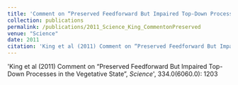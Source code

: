 ```yaml
---
title: 'Comment on “Preserved Feedforward But Impaired Top-Down Processes in the Vegetative State”'
collection: publications
permalink: /publications/2011_Science_King_CommentonPreserved
venue: "Science"
date: 2011
citation: 'King et al (2011) Comment on “Preserved Feedforward But Impaired Top-Down Processes in the Vegetative State”, <i>Science</i>', 334.0(6060.0): 1203
---
```

'King et al (2011) Comment on “Preserved Feedforward But Impaired Top-Down Processes in the Vegetative State”, <i>Science</i>', 334.0(6060.0): 1203
